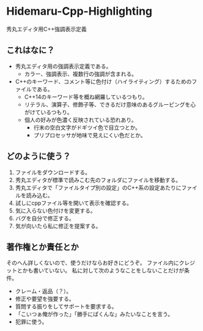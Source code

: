 # Hidemaru-Cpp-Highlighting
秀丸エディタ用C++強調表示定義

## これはなに？
- 秀丸エディタ用の強調表示定義である。
  - カラー、強調表示、複数行の強調が含まれる。
- C++のキーワード、コメント等に色付け（ハイライティング）するためのファイルである。
  - C++14のキーワード等を概ね網羅しているつもり。
  - リテラル、演算子、修飾子等、できるだけ意味のあるグルーピングを心がけているつもり。
  - 個人の好みが色濃く反映されている恐れあり。
    - 行末の空白文字がドギツイ色で目立つとか。
    - プリプロセッサが地味で見えにくい色だとか。

## どのように使う？
1. ファイルをダウンロードする。
2. 秀丸エディタが標準で読みこむ先のフォルダにファイルを移動する。
3. 秀丸エディタで「ファイルタイプ別の設定」のC++系の設定あたりにファイルを読み込む。
4. 試しにcppファイル等を開いて表示を確認する。
5. 気に入らない色付けを変更する。
6. バグを自分で修正する。
7. 気が向いたら私に修正を提案する。

## 著作権とか責任とか
そのへん詳しくないので、使うだけならお好きにどうぞ。
ファイル内にクレジットとかも書いていない。
私に対して次のようなことをしないことだけが条件。

- クレーム・返品（？）。
- 修正や要望を強要する。
- 質問する振りをしてサポートを要求する。
- 「こいつぁ俺が作った」「勝手にぱくんな」みたいなことを言う。
- 犯罪に使う。
